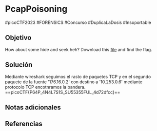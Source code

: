 # PcapPoisoning
#picoCTF2023 #FORENSICS #Concurso #DuplicaLaDosis #Insoportable 
## Objetivo
How about some hide and seek heh? Download this [file](https://artifacts.picoctf.net/c/373/trace.pcap) and find the flag.
## Solución
Mediante wireshark seguimos el rasto de paquetes TCP y en el segundo paquete de la fuente '176.16.0.2' con destino a '10.253.0.6' mediante protocolo TCP encotnramos la bandera.
==picoCTF{P64P_4N4L7S1S_SU55355FUL_4d72dfcc}==
## Notas adicionales

## Referencias